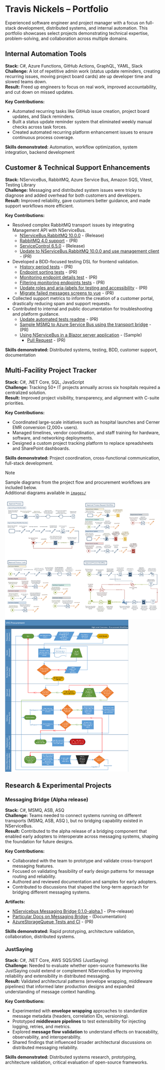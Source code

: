 # Travis Nickels – Portfolio

Experienced software engineer and project manager with a focus on full-stack development, distributed systems, and internal automation. This portfolio showcases select projects demonstrating technical expertise, problem-solving, and collaboration across multiple domains.

## Internal Automation Tools

**Stack:** C#, Azure Functions, GitHub Actions, GraphQL, YAML, Slack  
**Challenge:** A lot of repetitive admin work (status update reminders, creating recurring issues, moving project board cards) ate up developer time and slowed teams down.  
**Result:** Freed up engineers to focus on real work, improved accountability, and cut down on missed updates.

**Key Contributions:**

- Automated recurring tasks like GitHub issue creation, project board updates, and Slack reminders.
- Built a status update reminder system that eliminated weekly manual checks across task forces.
- Created automated recurring platform enhancement issues to ensure continuous process coverage.

**Skills demonstrated:** Automation, workflow optimization, system integration, backend development

## Customer & Technical Support Enhancements

**Stack:** NServiceBus, RabbitMQ, Azure Service Bus, Amazon SQS, Vitest, Testing Library  
**Challenge:** Messaging and distributed system issues were tricky to diagnose and added overhead for both customers and developers.  
**Result:** Improved reliability, gave customers better guidance, and made support workflows more efficient.

**Key Contributions:**

- Resolved complex RabbitMQ transport issues by integrating Management API with NServiceBus.
  - [NServiceBus.RabbitMQ 10.0.0](https://github.com/Particular/NServiceBus.RabbitMQ/releases/tag/10.0.0) - (Release)
  - [RabbitMQ 4.0 support](https://github.com/Particular/NServiceBus.RabbitMQ/pull/1512) - (PR)
  - [ServiceControl 6.5.0](https://github.com/Particular/ServiceControl/releases/tag/6.5.0) - (Release)
  - [Update to NServiceBus.RabbitMQ 10.0.0 and use management client](https://github.com/Particular/ServiceControl/pull/4755) - (PR)
- Developed a BDD-focused testing DSL for frontend validation.
  - [History period tests](https://github.com/Particular/ServicePulse/pull/1856) - (PR)
  - [Endpoint sorting tests](https://github.com/Particular/ServicePulse/pull/1815/) - (PR)
  - [Monitoring endpoint details test](https://github.com/Particular/ServicePulse/pull/1845) - (PR)
  - [Filtering monitoring endpoints tests](https://github.com/Particular/ServicePulse/pull/1796) - (PR)
  - [Update roles and aria-labels for testing and accessibility](https://github.com/Particular/ServicePulse/pull/1810) - (PR)
  - [Migrate failed messages screens to vue](https://github.com/Particular/ServicePulse/pull/1367) - (PR)
- Collected support metrics to inform the creation of a customer portal, drastically reducing spam and support requests.
- Contributed to internal and public documentation for troubleshooting and platform guidance.
  - [Update automated tests readme](https://github.com/Particular/ServicePulse/pull/1837) - (PR)
  - [Sample MSMQ to Azure Service Bus using the transport bridge](https://github.com/Particular/docs.particular.net/pull/5717) - (PR)
  - [Using NServiceBus in a Blazor server application](https://docs.particular.net/samples/web/blazor-server-application/) - (Sample)
    - [Pull Request](https://github.com/Particular/docs.particular.net/pull/5956) - (PR)

**Skills demonstrated:** Distributed systems, testing, BDD, customer support, documentation

## Multi-Facility Project Tracker

**Stack:** C#, .NET Core, SQL, JavaScript  
**Challenge:** Tracking 50+ IT projects annually across six hospitals required a centralized solution.  
**Result:** Improved project visibility, transparency, and alignment with C-suite priorities.

**Key Contributions:**

- Coordinated large-scale initiatives such as hospital launches and Cerner EMR conversion (2,000+ users).
- Managed timelines, vendor coordination, and staff training for hardware, software, and networking deployments.
- Designed a custom project tracking platform to replace spreadsheets and SharePoint dashboards.

**Skills demonstrated:** Project coordination, cross-functional communication, full-stack development.

> [!NOTE]  
> Sample diagrams from the project flow and procurement workflows are included below.  
> Additional diagrams available in [`images/`](./images/)

<a href="images/project_flow.png">
  <img src="images/project_flow.png" alt="Project Flow" width="600"/>
</a>
<a href="images/procurement_flow.png">
  <img src="images/procurement_flow.png" alt="Project Flow" width="400"/>
</a>

## Research & Experimental Projects

### Messaging Bridge (Alpha release)

**Stack:** C#, MSMQ, ASB, ASQ  
**Challenge:** Teams needed to connect systems running on different transports (MSMQ, ASB, ASQ ), but no bridging capability existed in NServiceBus.  
**Result:** Contributed to the alpha release of a bridging component that enabled early adopters to interoperate across messaging systems, shaping the foundation for future designs.

**Key Contributions:**

- Collaborated with the team to prototype and validate cross-transport messaging features.
- Focused on validating feasibility of early design patterns for message routing and reliability.
- Authored and reviewed documentation and samples for early adopters.
- Contributed to discussions that shaped the long-term approach for bridging different messaging systems.

**Artifacts:**

- [NServicebus Messaging Bridge 0.1.0-alpha.1](https://github.com/Particular/NServiceBus.MessagingBridge/releases/tag/0.1.0-alpha.1) - (Pre-release)
- [Particular Docs on Messaging Bridge](https://docs.particular.net/nservicebus/bridge/) - (Documentation)
- [AzureStorageQueue Tests and CI](https://github.com/Particular/NServiceBus.MessagingBridge/pull/29) - (PR)

**Skills demonstrated:** Rapid prototyping, architecture validation, collaboration, distributed systems.

### JustSaying

**Stack:** C#, .NET Core, AWS SQS/SNS (JustSaying)  
**Challenge:** Needed to evaluate whether open-source frameworks like JustSaying could extend or complement NServiceBus by improving reliability and extensibility in distributed messaging.  
**Result:** Validated architectural patterns (envelope wrapping, middleware pipelines) that informed later production designs and expanded understanding of message context handling.

**Key Contributions:**

- Experimented with **envelope wrapping** approaches to standardize message metadata (headers, correlation IDs, versioning).
- Prototyped **middleware pipelines** to test extensibility for injecting logging, retries, and metrics.
- Explored **message flow validation** to understand effects on traceability, observability, and interoperability.
- Shared findings that influenced broader architectural discussions on distributed messaging reliability.

**Skills demonstrated:** Distributed systems research, prototyping, architecture validation, critical evaluation of open-source frameworks.
